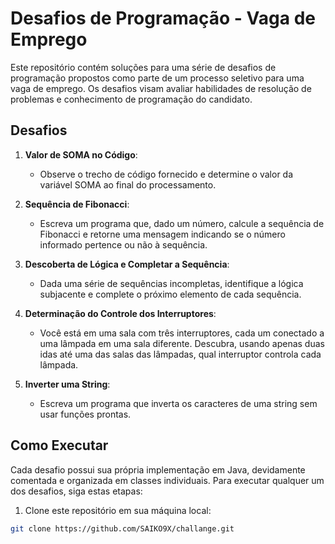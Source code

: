 # Desafios de Programação - Vaga de Emprego

Este repositório contém soluções para uma série de desafios de programação propostos como parte de um processo seletivo para uma vaga de emprego. Os desafios visam avaliar habilidades de resolução de problemas e conhecimento de programação do candidato.

## Desafios

1. **Valor de SOMA no Código**:
   - Observe o trecho de código fornecido e determine o valor da variável SOMA ao final do processamento.

2. **Sequência de Fibonacci**:
   - Escreva um programa que, dado um número, calcule a sequência de Fibonacci e retorne uma mensagem indicando se o número informado pertence ou não à sequência.

3. **Descoberta de Lógica e Completar a Sequência**:
   - Dada uma série de sequências incompletas, identifique a lógica subjacente e complete o próximo elemento de cada sequência.

4. **Determinação do Controle dos Interruptores**:
   - Você está em uma sala com três interruptores, cada um conectado a uma lâmpada em uma sala diferente. Descubra, usando apenas duas idas até uma das salas das lâmpadas, qual interruptor controla cada lâmpada.

5. **Inverter uma String**:
   - Escreva um programa que inverta os caracteres de uma string sem usar funções prontas.

## Como Executar

Cada desafio possui sua própria implementação em Java, devidamente comentada e organizada em classes individuais. Para executar qualquer um dos desafios, siga estas etapas:

1. Clone este repositório em sua máquina local:

```bash
git clone https://github.com/SAIKO9X/challange.git
